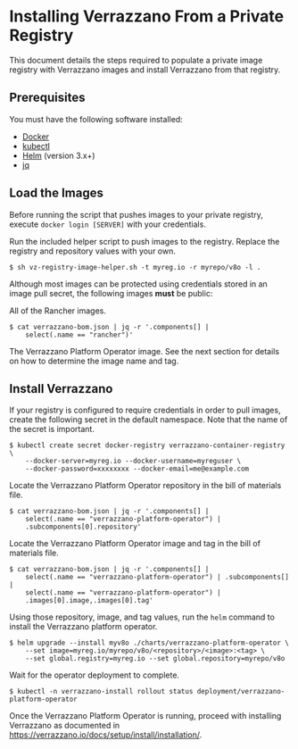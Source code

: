 # Installing Verrazzano From a Private Registry

This document details the steps required to populate a private image registry with Verrazzano images and install Verrazzano from that registry.

## Prerequisites
You must have the following software installed:

 - [Docker](https://docs.docker.com/get-docker/)
 - [kubectl](https://kubernetes.io/docs/tasks/tools/)
 - [Helm](https://helm.sh/docs/intro/install/) (version 3.x+)
 - [jq](https://github.com/stedolan/jq/wiki/Installation)

## Load the Images
Before running the script that pushes images to your private registry, execute `docker login [SERVER]` with your credentials.

Run the included helper script to push images to the registry. Replace the registry and repository values with your own.
```
$ sh vz-registry-image-helper.sh -t myreg.io -r myrepo/v8o -l .
```
Although most images can be protected using credentials stored in an image pull secret, the following images **must** be public:

All of the Rancher images.
```
$ cat verrazzano-bom.json | jq -r '.components[] |
    select(.name == "rancher")'
```

The Verrazzano Platform Operator image. See the next section for details on how to determine the image name and tag.

## Install Verrazzano
If your registry is configured to require credentials in order to pull images, create the following secret in the default namespace. Note that the name of the secret is important.
```
$ kubectl create secret docker-registry verrazzano-container-registry \  
	--docker-server=myreg.io --docker-username=myreguser \  
	--docker-password=xxxxxxxx --docker-email=me@example.com
```
Locate the Verrazzano Platform Operator repository in the bill of materials file.
```
$ cat verrazzano-bom.json | jq -r '.components[] |
    select(.name == "verrazzano-platform-operator") |
    .subcomponents[0].repository'
```
Locate the Verrazzano Platform Operator image and tag in the bill of materials file.
```
$ cat verrazzano-bom.json | jq -r '.components[] |
    select(.name == "verrazzano-platform-operator") | .subcomponents[] |
    select(.name == "verrazzano-platform-operator") | 
    .images[0].image,.images[0].tag'
```
Using those repository, image, and tag values, run the `helm` command to install the Verrazzano platform operator.
```
$ helm upgrade --install myv8o ./charts/verrazzano-platform-operator \  
	--set image=myreg.io/myrepo/v8o/<repository>/<image>:<tag> \  
	--set global.registry=myreg.io --set global.repository=myrepo/v8o
```
Wait for the operator deployment to complete.
```
$ kubectl -n verrazzano-install rollout status deployment/verrazzano-platform-operator
```
Once the Verrazzano Platform Operator is running, proceed with installing Verrazzano as documented in https://verrazzano.io/docs/setup/install/installation/.
